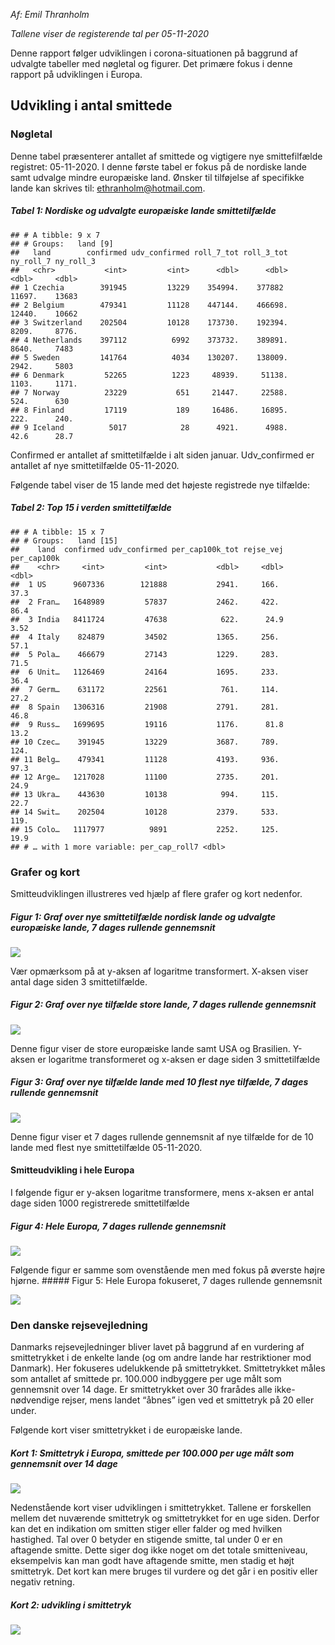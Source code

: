 *Af: Emil Thranholm*

*Tallene viser de registerende tal per 05-11-2020*

Denne rapport følger udviklingen i corona-situationen på baggrund af
udvalgte tabeller med nøgletal og figurer. Det primære fokus i denne
rapport på udviklingen i Europa.

Udvikling i antal smittede
--------------------------

### Nøgletal

Denne tabel præsenterer antallet af smittede og vigtigere nye
smittefilfælde registret: 05-11-2020. I denne første tabel er fokus på
de nordiske lande samt udvalge mindre europæiske land. Ønsker til
tilføjelse af specifikke lande kan skrives til:
<ethranholm@hotmail.com>.

##### Tabel 1: Nordiske og udvalgte europæiske lande smittetilfælde

    ## # A tibble: 9 x 7
    ## # Groups:   land [9]
    ##   land        confirmed udv_confirmed roll_7_tot roll_3_tot ny_roll_7 ny_roll_3
    ##   <chr>           <int>         <int>      <dbl>      <dbl>     <dbl>     <dbl>
    ## 1 Czechia        391945         13229    354994.    377882    11697.    13683  
    ## 2 Belgium        479341         11128    447144.    466698.   12440.    10662  
    ## 3 Switzerland    202504         10128    173730.    192394.    8209.     8776. 
    ## 4 Netherlands    397112          6992    373732.    389891.    8640.     7483  
    ## 5 Sweden         141764          4034    130207.    138009.    2942.     5803  
    ## 6 Denmark         52265          1223     48939.     51138.    1103.     1171. 
    ## 7 Norway          23229           651     21447.     22588.     524.      630  
    ## 8 Finland         17119           189     16486.     16895.     222.      240. 
    ## 9 Iceland          5017            28      4921.      4988.      42.6      28.7

Confirmed er antallet af smittetilfælde i alt siden januar.
Udv\_confirmed er antallet af nye smittetilfælde 05-11-2020.

Følgende tabel viser de 15 lande med det højeste registrede nye
tilfælde:

##### Tabel 2: Top 15 i verden smittetilfælde

    ## # A tibble: 15 x 7
    ## # Groups:   land [15]
    ##    land  confirmed udv_confirmed per_cap100k_tot rejse_vej per_cap100k
    ##    <chr>     <int>         <int>           <dbl>     <dbl>       <dbl>
    ##  1 US      9607336        121888           2941.     166.        37.3 
    ##  2 Fran…   1648989         57837           2462.     422.        86.4 
    ##  3 India   8411724         47638            622.      24.9        3.52
    ##  4 Italy    824879         34502           1365.     256.        57.1 
    ##  5 Pola…    466679         27143           1229.     283.        71.5 
    ##  6 Unit…   1126469         24164           1695.     233.        36.4 
    ##  7 Germ…    631172         22561            761.     114.        27.2 
    ##  8 Spain   1306316         21908           2791.     281.        46.8 
    ##  9 Russ…   1699695         19116           1176.      81.8       13.2 
    ## 10 Czec…    391945         13229           3687.     789.       124.  
    ## 11 Belg…    479341         11128           4193.     936.        97.3 
    ## 12 Arge…   1217028         11100           2735.     201.        24.9 
    ## 13 Ukra…    443630         10138            994.     115.        22.7 
    ## 14 Swit…    202504         10128           2379.     533.       119.  
    ## 15 Colo…   1117977          9891           2252.     125.        19.9 
    ## # … with 1 more variable: per_cap_roll7 <dbl>

### Grafer og kort

Smitteudviklingen illustreres ved hjælp af flere grafer og kort
nedenfor.

##### Figur 1: Graf over nye smittetilfælde nordisk lande og udvalgte europæiske lande, 7 dages rullende gennemsnit

![](Corona-projekt_files/figure-markdown_github/unnamed-chunk-4-1.png)

Vær opmærksom på at y-aksen af logaritme transformert. X-aksen viser
antal dage siden 3 smittetilfælde.

##### Figur 2: Graf over nye tilfælde store lande, 7 dages rullende gennemsnit

![](Corona-projekt_files/figure-markdown_github/unnamed-chunk-5-1.png)

Denne figur viser de store europæiske lande samt USA og Brasilien.
Y-aksen er logaritme transformeret og x-aksen er dage siden 3
smittetilfælde

##### Figur 3: Graf over nye tilfælde lande med 10 flest nye tilfælde, 7 dages rullende gennemsnit

![](Corona-projekt_files/figure-markdown_github/unnamed-chunk-6-1.png)

Denne figur viser et 7 dages rullende gennemsnit af nye tilfælde for de
10 lande med flest nye smittetilfælde 05-11-2020.

#### Smitteudvikling i hele Europa

I følgende figur er y-aksen logaritme transformere, mens x-aksen er
antal dage siden 1000 registrerede smittetilfælde

##### Figur 4: Hele Europa, 7 dages rullende gennemsnit

![](Corona-projekt_files/figure-markdown_github/unnamed-chunk-7-1.png)

Følgende figur er samme som ovenstående men med fokus på øverste højre
hjørne. \#\#\#\#\# Figur 5: Hele Europa fokuseret, 7 dages rullende
gennemsnit

![](Corona-projekt_files/figure-markdown_github/unnamed-chunk-8-1.png)

### Den danske rejsevejledning

Danmarks rejsevejledninger bliver lavet på baggrund af en vurdering af
smittetrykket i de enkelte lande (og om andre lande har restriktioner
mod Danmark). Her fokuseres udelukkende på smittetrykket. Smittetrykket
måles som antallet af smittede pr. 100.000 indbyggere per uge målt som
gennemsnit over 14 dage. Er smittetrykket over 30 frarådes alle
ikke-nødvendige rejser, mens landet “åbnes” igen ved et smittetryk på 20
eller under.

Følgende kort viser smittetrykket i de europæiske lande.

##### Kort 1: Smittetryk i Europa, smittede per 100.000 per uge målt som gennemsnit over 14 dage

![](Corona-projekt_files/figure-markdown_github/unnamed-chunk-9-1.png)

Nedenstående kort viser udviklingen i smittetrykket. Tallene er
forskellen mellem det nuværende smittetryk og smittetrykket for en uge
siden. Derfor kan det en indikation om smitten stiger eller falder og
med hvilken hastighed. Tal over 0 betyder en stigende smitte, tal under
0 er en aftagende smitte. Dette siger dog ikke noget om det totale
smitteniveau, eksempelvis kan man godt have aftagende smitte, men stadig
et højt smittetryk. Det kort kan mere bruges til vurdere og det går i en
positiv eller negativ retning.

##### Kort 2: udvikling i smittetryk

![](Corona-projekt_files/figure-markdown_github/unnamed-chunk-10-1.png)
